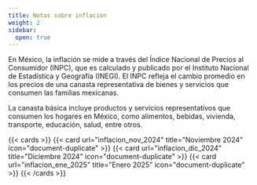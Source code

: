 ```yaml
---
title: Notas sobre inflación
weight: 2
sidebar:
  open: true
---
```


En México, la inflación se mide a través del Índice Nacional de Precios al Consumidor (INPC), que es calculado y publicado por el Instituto Nacional de Estadística y Geografía (INEGI). El INPC refleja el cambio promedio en los precios de una canasta representativa de bienes y servicios que consumen las familias mexicanas.

La canasta básica incluye productos y servicios representativos que consumen los hogares en México, como alimentos, bebidas, vivienda, transporte, educación, salud, entre otros.

{{< cards >}}
  {{< card url="inflacion_nov_2024" title="Noviembre 2024" icon="document-duplicate" >}}
  {{< card url="inflacion_dic_2024" title="Diciembre 2024" icon="document-duplicate" >}}
  {{< card url="inflacion_ene_2025" title="Enero 2025" icon="document-duplicate" >}}
{{< /cards >}}
